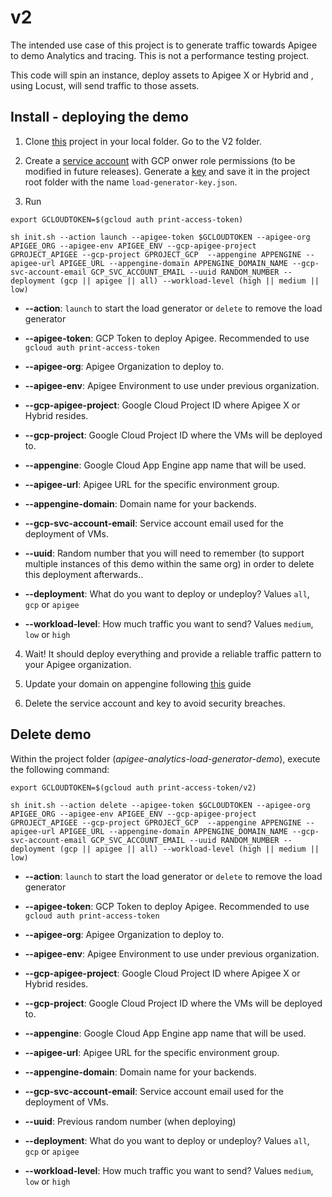 # v2

The intended use case of this project is to generate traffic towards Apigee to demo Analytics and tracing. This is not a performance testing project.

This code will spin an instance, deploy assets to Apigee X or Hybrid and , using Locust, will send traffic to those assets.


## Install - deploying the demo

1. Clone [this](https://github.com/igalonso/apigee-analytics-load-generator-demo) project in your local folder. Go to the V2 folder.

2. Create a [service account](https://cloud.google.com/iam/docs/creating-managing-service-accounts) with GCP onwer role permissions (to be modified in future releases). Generate a [key](https://cloud.google.com/iam/docs/creating-managing-service-account-keys) and save it in the project root folder with the name ```load-generator-key.json```.
3. Run 
```
export GCLOUDTOKEN=$(gcloud auth print-access-token)

sh init.sh --action launch --apigee-token $GCLOUDTOKEN --apigee-org APIGEE_ORG --apigee-env APIGEE_ENV --gcp-apigee-project GPROJECT_APIGEE --gcp-project GPROJECT_GCP  --appengine APPENGINE --apigee-url APIGEE_URL --appengine-domain APPENGINE_DOMAIN_NAME --gcp-svc-account-email GCP_SVC_ACCOUNT_EMAIL --uuid RANDOM_NUMBER --deployment (gcp || apigee || all) --workload-level (high || medium || low)
```

* **--action**: ```launch``` to start the load generator or ```delete``` to remove the load generator

* **--apigee-token**: GCP Token to deploy Apigee. Recommended to use ```gcloud auth print-access-token```

* **--apigee-org**: Apigee Organization to deploy to.

* **--apigee-env**: Apigee Environment to use under previous organization.

* **--gcp-apigee-project**: Google Cloud Project ID where Apigee X or Hybrid resides.

* **--gcp-project**: Google Cloud Project ID where the VMs will be deployed to.

* **--appengine**: Google Cloud App Engine app name that will be used.

* **--apigee-url**: Apigee URL for the specific environment group.

* **--appengine-domain**: Domain name for your backends.

* **--gcp-svc-account-email**: Service account email used for the deployment of VMs.

* **--uuid**: Random number that you will need to remember (to support multiple instances of this demo within the same org) in order to delete this deployment afterwards..

* **--deployment**: What do you want to deploy or undeploy? Values ```all```, ```gcp``` or ```apigee```

* **--workload-level**: How much traffic you want to send? Values ```medium```, ```low``` or ```high```

4. Wait! It should deploy everything and provide a reliable traffic pattern to your Apigee organization.

5. Update your domain on appengine following [this](https://cloud.google.com/appengine/docs/standard/python/mapping-custom-domains) guide

6. Delete the service account and key to avoid security breaches.

## Delete demo

Within the project folder (*apigee-analytics-load-generator-demo*), execute the following command:

```
export GCLOUDTOKEN=$(gcloud auth print-access-token/v2)

sh init.sh --action delete --apigee-token $GCLOUDTOKEN --apigee-org APIGEE_ORG --apigee-env APIGEE_ENV --gcp-apigee-project GPROJECT_APIGEE --gcp-project GPROJECT_GCP  --appengine APPENGINE --apigee-url APIGEE_URL --appengine-domain APPENGINE_DOMAIN_NAME --gcp-svc-account-email GCP_SVC_ACCOUNT_EMAIL --uuid RANDOM_NUMBER --deployment (gcp || apigee || all) --workload-level (high || medium || low)
```

* **--action**: ```launch``` to start the load generator or ```delete``` to remove the load generator

* **--apigee-token**: GCP Token to deploy Apigee. Recommended to use ```gcloud auth print-access-token```

* **--apigee-org**: Apigee Organization to deploy to.

* **--apigee-env**: Apigee Environment to use under previous organization.

* **--gcp-apigee-project**: Google Cloud Project ID where Apigee X or Hybrid resides.

* **--gcp-project**: Google Cloud Project ID where the VMs will be deployed to.

* **--appengine**: Google Cloud App Engine app name that will be used.

* **--apigee-url**: Apigee URL for the specific environment group.

* **--appengine-domain**: Domain name for your backends.

* **--gcp-svc-account-email**: Service account email used for the deployment of VMs.

* **--uuid**: Previous random number (when deploying)

* **--deployment**: What do you want to deploy or undeploy? Values ```all```, ```gcp``` or ```apigee```

* **--workload-level**: How much traffic you want to send? Values ```medium```, ```low``` or ```high```
